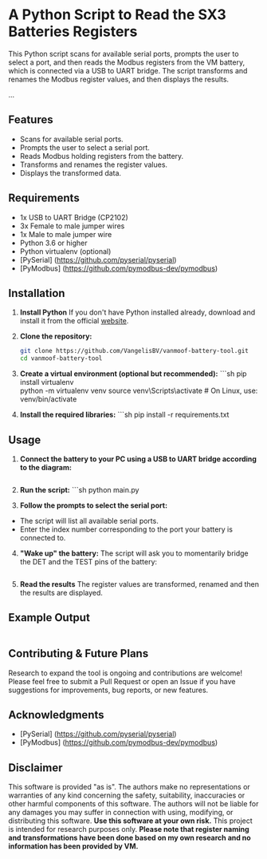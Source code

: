 # A Python Script to Read the SX3 Batteries Registers 

This Python script scans for available serial ports, prompts the user to select a port, and then reads the Modbus registers from the VM battery, which is connected via a USB to UART bridge. The script transforms and renames the Modbus register values, and then displays the results.

...

## Features

- Scans for available serial ports.
- Prompts the user to select a serial port.
- Reads Modbus holding registers from the battery.
- Transforms and renames the register values.
- Displays the transformed data. 


## Requirements

- 1x USB to UART Bridge (CP2102)
- 3x Female to male jumper wires
- 1x Male to male jumper wire
- Python 3.6 or higher
- Python virtualenv (optional)
- [PySerial] (https://github.com/pyserial/pyserial)
- [PyModbus] (https://github.com/pymodbus-dev/pymodbus)


## Installation

1. **Install Python**
If you don't have Python installed already, download and install it from the official [website](https://www.python.org/downloads/).

2. **Clone the repository:**
   ```sh
   git clone https://github.com/VangelisBV/vanmoof-battery-tool.git
   cd vanmoof-battery-tool

3. **Create a virtual environment (optional but recommended):**
       ```sh
    pip install virtualenv   
    python -m virtualenv venv
    source venv\Scripts\activate # On Linux, use: venv/bin/activate 

4. **Install the required libraries:**
       ```sh
    pip install -r requirements.txt


## Usage

1. **Connect the battery to your PC using a USB to UART bridge according to the diagram:**
<image>

2. **Run the script:**
       ```sh
    python main.py

3. **Follow the prompts to select the serial port:**
- The script will list all available serial ports.
- Enter the index number corresponding to the port your battery is connected to.

4. **"Wake up" the battery:**
The script will ask you to momentarily bridge the DET and the TEST pins of the battery:
<image>

5. **Read the results**
The register values are transformed, renamed and then the results are displayed.


## Example Output
<image>


## Contributing & Future Plans
Research to expand the tool is ongoing and contributions are welcome! Please feel free to submit a Pull Request or open an Issue if you have suggestions for improvements, bug reports, or new features.


## Acknowledgments
- [PySerial] (https://github.com/pyserial/pyserial)
- [PyModbus] (https://github.com/pymodbus-dev/pymodbus)


## Disclaimer
This software is provided "as is". The authors make no representations or warranties of any kind concerning the safety, suitability, inaccuracies or other harmful components of this software. The authors will not be liable for any damages you may suffer in connection with using, modifying, or distributing this software.
**Use this software at your own risk.** This project is intended for research purposes only. 
**Please note that register naming and transformations have been done based on my own research and no information has been provided by VM.**